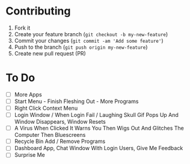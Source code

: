 # Contributing

1. Fork it
2. Create your feature branch (`git checkout -b my-new-feature`)
3. Commit your changes (`git commit -am 'Add some feature'`)
4. Push to the branch (`git push origin my-new-feature`)
5. Create new pull request (PR)

# To Do

- [ ] More Apps
- [ ] Start Menu - Finish Fleshing Out - More Programs
- [ ] Right Click Context Menu
- [ ] Login Window / When Login Fail / Laughing Skull Gif Pops Up And Window Disappears, Window Resets
- [ ] A Virus When Clicked It Warns You Then Wigs Out And Glitches The Computer Then Bluescreens
- [ ] Recycle Bin Add / Remove Programs
- [ ] Dashboard App, Chat Window With Login Users, Give Me Feedback
- [ ] Surprise Me
